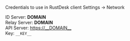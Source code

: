 Credentials to use in RustDesk client Settings -> Network

ID Server: __DOMAIN__  
Relay Server: __DOMAIN__  
API Server: <https://__DOMAIN__>  
Key: `__KEY__`
